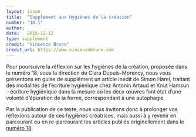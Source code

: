 ```yaml
---
layout: issue
title:  "Supplément aux Hygiènes de la création"
number: "18.1"
author:
date:   2015-12-12
type: supplement
credit: "Vincenzo Bruno"
credit_url: https://www.vincenzobruno.com
---
```

Pour poursuivre la réflexion sur les hygiènes de la création, proposée dans le numéro 18, sous la direction de Clara Dupuis-Morency, nous vous présentons en guise de supplément un article inédit de Simon Harel, traitant des modalités de l’écriture hygiénique chez Antonin Artaud et Knut Hamsun – écriture hygiénique dans la mesure où les deux œuvres font état d’une volonté d’épuration de la forme, correspondant à une autophagie.

Par la publication de ce texte, nous vous invitons donc à prolonger vos réflexions autour de ces hygiènes créatrices, mais aussi à y revenir en parcourant ou en re-parcourant les articles publiés originellement dans le [numéro 18](##).
